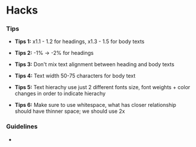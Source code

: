 # Hacks

### Tips
- **Tips 1:** x1.1 - 1.2 for headings, x1.3 - 1.5 for body texts

- **Tips 2:** -1% $\rightarrow$ -2% for headings

- **Tips 3:** Don't mix text alignment between heading and body texts

- **Tips 4:** Text width 50-75 characters for body text

- **Tips 5:** Text hierachy use just 2 different fonts size, font weights + color changes in order to indicate hierachy 

- **Tips 6:** Make sure to use whitespace, what has closer relationship should have thinner space; we should use 2x 

### Guidelines
-  